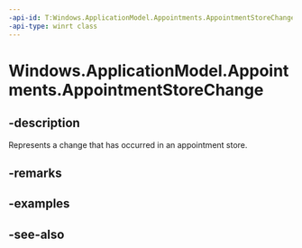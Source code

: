 ```yaml
---
-api-id: T:Windows.ApplicationModel.Appointments.AppointmentStoreChange
-api-type: winrt class
---
```


<!-- Class syntax.
public class AppointmentStoreChange : Windows.ApplicationModel.Appointments.IAppointmentStoreChange, Windows.ApplicationModel.Appointments.IAppointmentStoreChange2
-->

# Windows.ApplicationModel.Appointments.AppointmentStoreChange

## -description
Represents a change that has occurred in an appointment store.

## -remarks


## -examples

## -see-also
